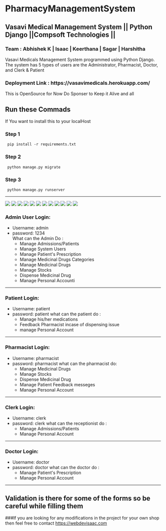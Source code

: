 # PharmacyManagementSystem
<h2>Vasavi Medical Management System || Python Django ||Compsoft Technologies ||</h2>
<h3>Team : Abhishek K | Isaac | Keerthana | Sagar | Harshitha </h3>
  
   <p>Vasavi Medicals Management System programmed using Python Django. The system has 5 types of users are the Administrator, Pharmacist, Doctor, and Clerk & Patient</p>
   <h3>Deployment Link : https://vasavimedicals.herokuapp.com/ </h3>

This is OpenSource for Now Do Sponser to Keep it Alive and all
## Run these Commads
If  You want to install this to your localHost
### Step 1
     pip install -r requirements.txt
### Step 2
     python manage.py migrate
        
### Step 3
     python manage.py runserver
-----------------------------------------------------------------------------------
![](ScreenShots/add%20prescription%20from%20doctor.png)
![](ScreenShots/admin%20Panel.png)
![](ScreenShots/clerk%20dashboard.png)
![](ScreenShots/doctor%20dashboard.png)
![](ScreenShots/Login%20Page.png)
![](ScreenShots/Medical%20Products.png)
![](ScreenShots/patient%20dashboard.png)
![](ScreenShots/Patient%20Dispense.png)
![](ScreenShots/patient%20feedback.png)
![](ScreenShots/Pharmacist%20Dashboard%20Panel.png)
![](ScreenShots/syrup.png)
![](ScreenShots/Pharmacist%20and%20Patient%20Chat%20System.png)
### Admin User Login: 
- Username: admin
- password: 1234  
  What can the Admin Do :
     - Manage Admissions/Patients
     - Manage System Users
     - Manage Patient's Prescription
     - Manage Medicinal Drugs Categories
     - Manage Medicinal Drugs
     - Manage Stocks
     - Dispense Medicinal Drug
     - Manage Personal Accounti

------------------------------------------------------------------------------------
### Patient Login:
- Username: patient
- password: patient
what can the patient do :
     -  Manage his/her medications
     - Feedback Pharmacist incase of dispensing issue
     -  manage Personal Account
-----------------------------------------------------------------------------------
### Pharmacist Login:
- Username: pharmacist
- password: pharmacist
what can the pharmacist do:
     - Manage Medicinal Drugs
     - Manage Stocks
     - Dispense Medicinal Drug
     - Manage Patient Feedback messeges
     - Manage Personal Account
-------------------------------------------------------------------------------------
### Clerk Login:
- Username: clerk
- password: clerk
what can the receptionist do :
     - Manage Admissions/Patients
     - Manage Personal Account

------------------------------------------------------------------------------------
### Doctor Login:
- Username: doctor
- password: doctor
what can the doctor do :
     - Manage Patient's Prescription
     - Manage Personal Account
   
-----------------------------------------------------------------------------------
Validation is there for some of the forms so be careful while filling them
--------------------------------------------------------------------------------------

###If you are looking for any modifications in the project for your own shop then feel free to contact https://webdevisaac.com








